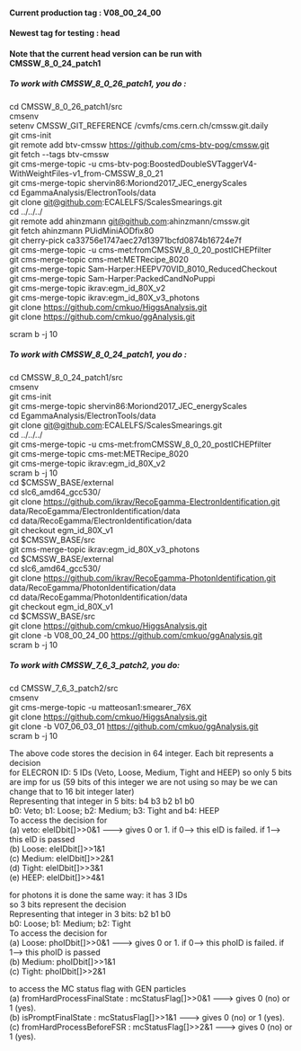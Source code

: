#### Current production tag : V08_00_24_00
#### Newest tag for testing : head
#### Note that the current head version can be run with CMSSW_8_0_24_patch1

##### To work with CMSSW_8_0_26_patch1, you do :
cd CMSSW_8_0_26_patch1/src <br>
cmsenv <br>
setenv CMSSW_GIT_REFERENCE /cvmfs/cms.cern.ch/cmssw.git.daily <br>
git cms-init <br>
git remote add btv-cmssw https://github.com/cms-btv-pog/cmssw.git <br>
git fetch --tags btv-cmssw <br>
git cms-merge-topic -u cms-btv-pog:BoostedDoubleSVTaggerV4-WithWeightFiles-v1_from-CMSSW_8_0_21 <br>
git cms-merge-topic shervin86:Moriond2017_JEC_energyScales <br>
cd EgammaAnalysis/ElectronTools/data <br>
git clone git@github.com:ECALELFS/ScalesSmearings.git <br>
cd ../../../ <br>
git remote add ahinzmann git@github.com:ahinzmann/cmssw.git <br>
git fetch ahinzmann PUidMiniAODfix80 <br>
git cherry-pick ca33756e1747aec27d13971bcfd0874b16724e7f <br>
git cms-merge-topic -u cms-met:fromCMSSW_8_0_20_postICHEPfilter <br>
git cms-merge-topic cms-met:METRecipe_8020 <br>
git cms-merge-topic Sam-Harper:HEEPV70VID_8010_ReducedCheckout <br>
git cms-merge-topic Sam-Harper:PackedCandNoPuppi <br>
git cms-merge-topic ikrav:egm_id_80X_v2 <br>
git cms-merge-topic ikrav:egm_id_80X_v3_photons <br>
git clone https://github.com/cmkuo/HiggsAnalysis.git <br>
git clone https://github.com/cmkuo/ggAnalysis.git <br>

scram b -j 10 <br>

##### To work with CMSSW_8_0_24_patch1, you do :
cd CMSSW_8_0_24_patch1/src <br>
cmsenv <br>
git cms-init <br>
git cms-merge-topic shervin86:Moriond2017_JEC_energyScales <br>
cd EgammaAnalysis/ElectronTools/data <br>
git clone git@github.com:ECALELFS/ScalesSmearings.git <br>
cd ../../../ <br>
git cms-merge-topic -u cms-met:fromCMSSW_8_0_20_postICHEPfilter <br>
git cms-merge-topic cms-met:METRecipe_8020 <br>
git cms-merge-topic ikrav:egm_id_80X_v2 <br>
scram b -j 10 <br>
cd $CMSSW_BASE/external <br>
cd slc6_amd64_gcc530/ <br>
git clone https://github.com/ikrav/RecoEgamma-ElectronIdentification.git data/RecoEgamma/ElectronIdentification/data <br>
cd data/RecoEgamma/ElectronIdentification/data <br>
git checkout egm_id_80X_v1 <br>
cd $CMSSW_BASE/src <br>
git cms-merge-topic ikrav:egm_id_80X_v3_photons <br>
cd $CMSSW_BASE/external <br>
cd slc6_amd64_gcc530/ <br>
git clone https://github.com/ikrav/RecoEgamma-PhotonIdentification.git data/RecoEgamma/PhotonIdentification/data <br>
cd data/RecoEgamma/PhotonIdentification/data <br>
git checkout egm_id_80X_v1 <br>
cd $CMSSW_BASE/src <br>
git clone https://github.com/cmkuo/HiggsAnalysis.git <br>
git clone -b V08_00_24_00 https://github.com/cmkuo/ggAnalysis.git <br>
scram b -j 10 <br>

##### To work with CMSSW_7_6_3_patch2, you do:
cd CMSSW_7_6_3_patch2/src <br>
cmsenv <br>
git cms-merge-topic -u matteosan1:smearer_76X <br>
git clone https://github.com/cmkuo/HiggsAnalysis.git <br>
git clone -b V07_06_03_01 https://github.com/cmkuo/ggAnalysis.git <br>
scram b -j 10 <br>

The above code stores the decision in 64 integer. Each bit represents a decision<br>
for ELECRON ID: 5 IDs (Veto, Loose, Medium, Tight and HEEP) so only 5 bits are imp for us (59 bits of this integer  we are not using so may be we can change that to 16 bit integer later)<br>
Representing that integer in 5 bits: b4 b3 b2 b1 b0<br>
b0: Veto; b1: Loose; b2: Medium; b3: Tight and b4: HEEP<br>
To access the decision for <br>
(a) veto: eleIDbit[]>>0&1 ---> gives 0 or 1. if 0--> this eID is failed. if 1--> this eID is passed<br>
(b) Loose: eleIDbit[]>>1&1<br>
(c) Medium: eleIDbit[]>>2&1<br>
(d) Tight: eleIDbit[]>>3&1<br>
(e) HEEP: eleIDbit[]>>4&1<br>

for photons it is done the same way: it has 3 IDs<br>
so 3 bits represent the decision<br>
Representing that integer in 3 bits:  b2 b1 b0<br>
b0: Loose; b1: Medium; b2: Tight<br>
To access the decision for <br>
(a) Loose: phoIDbit[]>>0&1 ---> gives 0 or 1. if 0--> this phoID is failed. if 1--> this phoID is passed<br>
(b) Medium: phoIDbit[]>>1&1<br>
(c) Tight: phoIDbit[]>>2&1<br>

to access the MC status flag with GEN particles <br>
(a) fromHardProcessFinalState : mcStatusFlag[]>>0&1 ---> gives 0 (no) or 1 (yes). <br>
(b) isPromptFinalState        : mcStatusFlag[]>>1&1 ---> gives 0 (no) or 1 (yes). <br>
(c) fromHardProcessBeforeFSR  : mcStatusFlag[]>>2&1 ---> gives 0 (no) or 1 (yes). <br>

